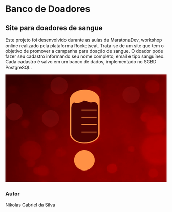 # Banco de Doadores
## Site para doadores de sangue
Este projeto foi desenvolvido durante as aulas da MaratonaDev, workshop online realizado pela plataforma Rocketseat. Trata-se de um site que tem o objetivo de promover a campanha para doação de sangue. O doador pode fazer seu cadastro informando seu nome completo,
email e tipo sanguíneo. Cada cadastro é salvo em um banco de dados, implementado no SGBD PostgreSQL.



![Doação de sangue](https://github.com/nikolassilva/banco_doadores/blob/master/sangue.gif)


### Autor
Nikolas Gabriel da Silva
